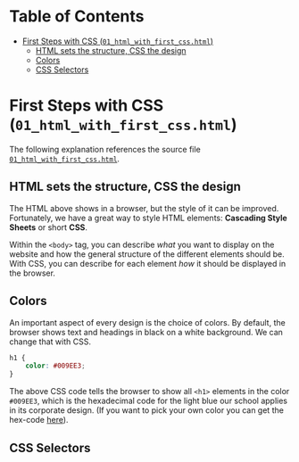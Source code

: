 # Table of Contents
- [First Steps with CSS (`01_html_with_first_css.html`)](#first-steps-with-css-01_html_with_first_csshtml)
  - [HTML sets the structure, CSS the design](#html-sets-the-structure-css-the-design)
  - [Colors](#colors)
  - [CSS Selectors](#css-selectors)

# First Steps with CSS (`01_html_with_first_css.html`)

The following explanation references the source file [`01_html_with_first_css.html`](https://github.com/winf-hsos/webengineering/blob/master/week02/01_html_with_first_css.html).

## HTML sets the structure, CSS the design

The HTML above shows in a browser, but the style of it can be improved. Fortunately, we have a great way to style HTML elements: **Cascading Style Sheets** or short **CSS**.

Within the `<body>` tag, you can describe *what* you want to display on the website and how the general structure of the different elements should be. With CSS, you can describe for each element *how* it should be displayed in the browser.

## Colors

An important aspect of every design is the choice of colors. By default, the browser shows text and headings in black on a white background. We can change that with CSS.

```css
h1 {
    color: #009EE3;
}
```

The above CSS code tells the browser to show all `<h1>` elements in the color `#009EE3`, which is the hexadecimal code for the light blue our school applies in its corporate design. (If you want to pick your own color you can get the hex-code [here](https://www.w3schools.com/colors/colors_picker.asp)).

## CSS Selectors